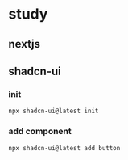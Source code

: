 # study

## nextjs

## shadcn-ui

### init

```
npx shadcn-ui@latest init
```

### add component

```
npx shadcn-ui@latest add button
```
